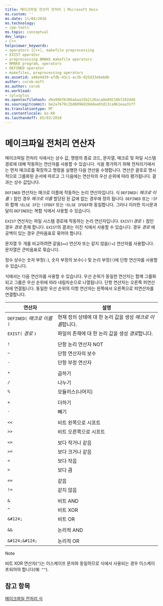 ```yaml
---
title: 메이크파일 연산자 전처리 | Microsoft Docs
ms.custom: ''
ms.date: 11/04/2016
ms.technology:
- cpp-tools
ms.topic: conceptual
dev_langs:
- C++
helpviewer_keywords:
- operators [C++], makefile preprocessing
- EXIST operator
- preprocessing NMAKE makefile operators
- NMAKE program, operators
- DEFINED operator
- makefiles, preprocessing operators
ms.assetid: a46e4d39-afdb-43c1-ac3b-025d33e6ebdb
author: corob-msft
ms.author: corob
ms.workload:
- cplusplus
ms.openlocfilehash: d9a99bf6388a4aa15b2126aca8e09210b7202d46
ms.sourcegitcommit: be2a7679c2bd80968204dee03d13ca961eaa31ff
ms.translationtype: MT
ms.contentlocale: ko-KR
ms.lasthandoff: 05/03/2018
---
```

# <a name="makefile-preprocessing-operators"></a>메이크파일 전처리 연산자
메이크파일 전처리 식에서는 상수 값, 명령의 종료 코드, 문자열, 매크로 및 파일 시스템 경로에 대해 작동하는 연산자를 사용할 수 있습니다. 식을 평가하기 위해 전처리기에서는 먼저 매크로를 확장하고 명령을 실행한 다음 연산을 수행합니다. 연산은 괄호로 명시적으로 그룹화된 순서에 따르고 그 다음에는 연산자의 우선 순위에 따라 평가됩니다. 결과는 상수 값입니다.  
  
 `DEFINED` 연산자는 매크로 이름에 작동하는 논리 연산자입니다. 식 `DEFINED(` *매크로 이름* `)` 참인 경우 *매크로 이름* 할당된 된 값에 없는 경우에 정의 됩니다. `DEFINED` 또는 `!IF`와 함께 `!ELSE IF`는 `!IFDEF` 또는 `!ELSE IFDEF`와 동일합니다. 그러나 이러한 지시문과 달리 `DEFINED`는 복합 식에서 사용할 수 있습니다.  
  
 `EXIST` 연산자는 파일 시스템 경로에 작동하는 논리 연산자입니다. `EXIST(`*경로* `)` 참인 경우 *경로* 존재 합니다. `EXIST`의 결과는 이진 식에서 사용할 수 있습니다. 경우 *경로* 에 공백이 있는 경우 큰따옴표로 묶어야 합니다.  
  
 문자열 두 개를 비교하려면 같음(`==`) 연산자 또는 같지 않음(`!=`) 연산자를 사용합니다. 문자열은 큰따옴표로 묶습니다.  
  
 정수 상수는 숫자 부정(`-`), 숫자 부정의 보수(`~`) 및 논리 부정(`!`)에 단항 연산자를 사용할 수 있습니다.  
  
 식에서는 다음 연산자를 사용할 수 있습니다. 우선 순위가 동일한 연산자는 함께 그룹화되고 그룹은 우선 순위에 따라 내림차순으로 나열됩니다. 단항 연산자는 오른쪽 피연산자에 연결됩니다. 동일한 우선 순위의 이항 연산자는 왼쪽에서 오른쪽으로 피연산자를 연결합니다.  
  
|연산자|설명|  
|--------------|-----------------|  
|`DEFINED(` *매크로 이름* `)`|현재 정의 상태에 대 한 논리 값을 생성 *매크로 이름*합니다.|  
|`EXIST(` *경로* `)`|파일의 존재에 대 한 논리 값을 생성 *경로*합니다.|  
|||  
|`!`|단항 논리 연산자 NOT|  
|`~`|단항 연산자의 보수|  
|`-`|단항 부정 연산자|  
|||  
|`*`|곱하기|  
|`/`|나누기|  
|`%`|모듈러스(나머지)|  
|||  
|`+`|더하기|  
|`-`|빼기|  
|||  
|`<<`|비트 왼쪽으로 시프트|  
|`>>`|비트 오른쪽으로 시프트|  
|||  
|`<=`|보다 작거나 같음|  
|`>=`|보다 크거나 같음|  
|`<`|보다 작음|  
|`>`|보다 큼|  
|||  
|`==`|같음|  
|`!=`|같지 않음|  
|||  
|`&`|비트 AND|  
|`^`|비트 XOR|  
|`&#124;`|비트 OR|  
|||  
|`&&`|논리적 AND|  
|||  
|`&#124;&#124;`|논리적 OR|  
  
> [!NOTE]
>  비트 XOR 연산자(`^`)는 이스케이프 문자와 동일하므로 식에서 사용되는 경우 이스케이프되어야 합니다(예: `^^`).  
  
## <a name="see-also"></a>참고 항목  
 [메이크파일 전처리 식](../build/expressions-in-makefile-preprocessing.md)